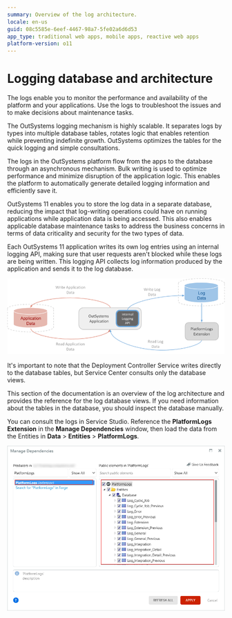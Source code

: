 ```yaml
---
summary: Overview of the log architecture.
locale: en-us
guid: 08c5585e-6eef-4467-98a7-5fe02a6d6d53
app_type: traditional web apps, mobile apps, reactive web apps
platform-version: o11
---
```


# Logging database and architecture

The logs enable you to monitor the performance and availability of the platform and your applications. Use the logs to troubleshoot the issues and to make decisions about maintenance tasks.

The OutSystems logging mechanism is highly scalable. It separates logs by types into multiple database tables, rotates logic that enables retention while preventing indefinite growth. OutSystems optimizes the tables for the quick logging and simple consultations.

The logs in the OutSystems platform flow from the apps to the database through an asynchronous mechanism. Bulk writing is used to optimize performance and minimize disruption of the application logic. This enables the platform to automatically generate detailed logging information and efficiently save it.

OutSystems 11 enables you to store the log data in a separate database, reducing the impact that log-writing operations could have on running applications while application data is being accessed. This also enables applicable database maintenance tasks to address the business concerns in terms of data criticality and security for the two types of data.

Each OutSystems 11 application writes its own log entries using an internal logging API, making sure that user requests aren't blocked while these logs are being written. This logging API collects log information produced by the application and sends it to the log database.

![Logging architecture overview](images/logging-overview-diag.png?width=700)

It's important to note that the Deployment Controller Service writes directly to the database tables, but Service Center consults only the database views.

This section of the documentation is an overview of the log architecture and provides the reference for the log database views. If you need information about the tables in the database, you should inspect the database manually.

<div class="info" markdown="1">

You can consult the logs in Service Studio. Reference the **PlatformLogs Extension** in the **Manage Dependencies** window, then load the data from the Entities in **Data** > **Entities** > **PlatformLogs**.

![PlatformLogs Extension in Manage Dependencies window](images/log-entites-ss.png?width=550)


</div>